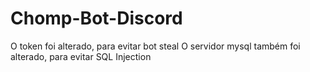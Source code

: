 # Chomp-Bot-Discord

O token foi alterado, para evitar bot steal
O servidor mysql também foi alterado, para evitar SQL Injection
